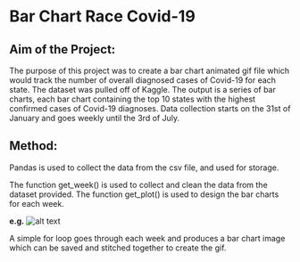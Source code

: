 # **Bar Chart Race Covid-19**
## Aim of the Project:
 The purpose of this project was to create a bar chart animated gif file which would track the number of overall diagnosed cases of Covid-19 for each state.
 The dataset was pulled off of Kaggle. The output is a series of bar charts, each bar chart containing the top 10 states with the highest confirmed cases of Covid-19 diagnoses.
 Data collection starts on the 31st of January and goes weekly until the 3rd of July.
 
 ## Method:
 Pandas is used to collect the data from the csv file, and used for storage.
 
 The function get_week() is used to collect and clean the data from the dataset provided.
 The function get_plot() is used to design the bar charts for each week.
 
 **e.g.**
 ![alt text](https://github.com/danielbsimpson/Bar-Chart-Race-Covid-19/tree/master/Images%20Folder/Bar_Chart_Animation.gif?raw=true)
 
 A simple for loop goes through each week and produces a bar chart image which can be saved and stitched together to create the gif.
